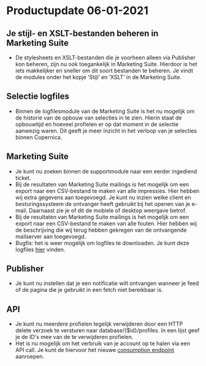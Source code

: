 # Productupdate 06-01-2021

## Je stijl- en XSLT-bestanden beheren in Marketing Suite
* De stylesheets en XSLT-bestanden die je voorheen alleen via Publisher kon beheren, zijn nu ook toegankelijk in Marketing Suite. Hierdoor is het iets makkelijker en sneller om dit soort bestanden te beheren. Je vindt de modules onder het kopje ‘Stijl’ en ‘XSLT’ in de Marketing Suite. 

## Selectie logfiles
* Binnen de logfilesmodule van de Marketing Suite is het nu mogelijk om de historie van de opbouw van selecties in te zien. Hierin staat de opbouwtijd en hoeveel profielen er op dat moment in de selectie aanwezig waren. Dit geeft je meer inzicht in het verloop van je selecties binnen Copernica. 

## Marketing Suite
* Je kunt nu zoeken binnen de supportmodule naar een eerder ingediend ticket. 
* Bij de resultaten van Marketing Suite mailings is het mogelijk om een export naar een CSV-bestand te maken van alle impressies. Hier hebben wij extra gegevens aan toegevoegd. Je kunt nu inzien welke client en besturingssysteem de ontvanger heeft gebruikt bij het openen van je e-mail. Daarnaast zie je of dit de mobiele of desktop weergave betrof.
* Bij de resultaten van Marketing Suite mailings is het mogelijk om een export naar een CSV-bestand te maken van alle fouten. Hier hebben wij de beschrijving die wij terug hebben gekregen van de ontvangende mailserver aan toegevoegd.
* Bugfix: het is weer mogelijk om logfiles te downloaden. Je kunt deze logfiles [hier](https://ms.copernica.com/#/logs) vinden.

## Publisher
* Je kunt nu instellen dat je een notificatie wilt ontvangen wanneer je feed of de pagina die je gebruikt in een fetch niet bereikbaar is.

## API
* Je kunt nu meerdere profielen tegelijk verwijderen door een HTTP delete verzoek te versturen naar database/{$id}/profiles. In een lijst geef je de ID's mee van de te verwijderen profielen.
* Het is nu mogelijk om het verbruik van je account op te halen via een API call. Je kunt de hiervoor het nieuwe [consumption endpoint](./restv2/rest-delete-profiles) aanroepen. 
